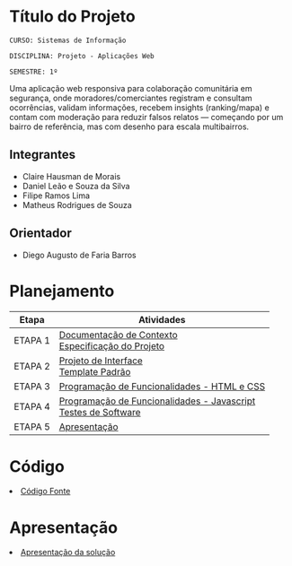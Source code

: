 # Título do Projeto

`CURSO: Sistemas de Informação`

`DISCIPLINA: Projeto - Aplicações Web`

`SEMESTRE: 1º`

Uma aplicação web responsiva para colaboração comunitária em segurança, onde moradores/comerciantes registram e consultam ocorrências, validam informações, recebem insights (ranking/mapa) e contam com moderação para reduzir falsos relatos — começando por um bairro de referência, mas com desenho para escala multibairros.

## Integrantes

* Claire Hausman de Morais
* Daniel Leão e Souza da Silva
* Filipe Ramos Lima
* Matheus Rodrigues de Souza


## Orientador

* Diego Augusto de Faria Barros

# Planejamento

| Etapa         | Atividades |
|  :----:   | ----------- |
| ETAPA 1         |[Documentação de Contexto](docs/context.md) <br> [Especificação do Projeto](docs/especification.md) |
| ETAPA 2         |[Projeto de Interface](docs/interface.md) <br> [Template Padrão](docs/template.md) |
| ETAPA 3         |[Programação de Funcionalidades - HTML e CSS](docs/development.md) |
| ETAPA 4        |[Programação de Funcionalidades - Javascript](docs/development.md) <br> [Testes de Software ](docs/tests.md) |
| ETAPA 5         | [Apresentação](presentation/README.md) |

# Código

<li><a href="src/README.md"> Código Fonte</a></li>

# Apresentação

<li><a href="presentation/README.md"> Apresentação da solução</a></li>
